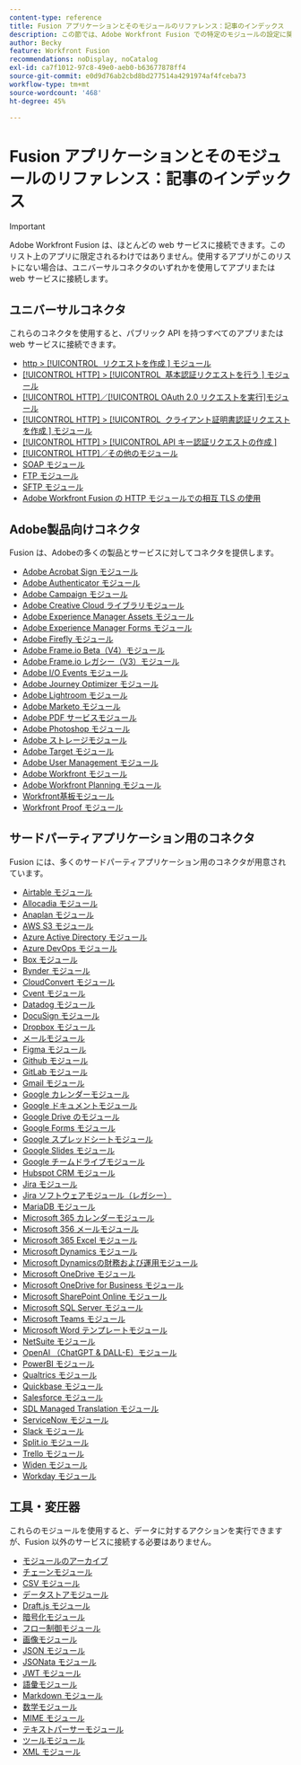 ```yaml
---
content-type: reference
title: Fusion アプリケーションとそのモジュールのリファレンス：記事のインデックス
description: この節では、Adobe Workfront Fusion での特定のモジュールの設定に関する参照資料を示します。
author: Becky
feature: Workfront Fusion
recommendations: noDisplay, noCatalog
exl-id: ca7f1012-97c8-49e0-aeb0-b63677878ff4
source-git-commit: e0d9d76ab2cbd8bd277514a4291974af4fceba73
workflow-type: tm+mt
source-wordcount: '468'
ht-degree: 45%

---
```


# Fusion アプリケーションとそのモジュールのリファレンス：記事のインデックス

>[!IMPORTANT]
>
>Adobe Workfront Fusion は、ほとんどの web サービスに接続できます。このリスト上のアプリに限定されるわけではありません。使用するアプリがこのリストにない場合は、ユニバーサルコネクタのいずれかを使用してアプリまたは web サービスに接続します。

## ユニバーサルコネクタ

これらのコネクタを使用すると、パブリック API を持つすべてのアプリまたは web サービスに接続できます。

* [http > [!UICONTROL &#x200B; リクエストを作成 &#x200B;] モジュール](/help/workfront-fusion/references/apps-and-modules/universal-connectors/http-module-make-a-request.md)
* [[!UICONTROL HTTP] > [!UICONTROL &#x200B; 基本認証リクエストを行う &#x200B;] モジュール](/help/workfront-fusion/references/apps-and-modules/universal-connectors/http-module-make-a-basic-auth-request.md)
* [[!UICONTROL HTTP]／[!UICONTROL OAuth 2.0 リクエストを実行]モジュール](/help/workfront-fusion/references/apps-and-modules/universal-connectors/http-module-make-an-oauth-2-request.md)
* [[!UICONTROL HTTP] > [!UICONTROL &#x200B; クライアント証明書認証リクエストを作成 &#x200B;] モジュール](/help/workfront-fusion/references/apps-and-modules/universal-connectors/http-module-make-a-client-cert-auth-request.md)
* [[!UICONTROL HTTP] > [!UICONTROL API キー認証リクエストの作成 &#x200B;]](/help/workfront-fusion/references/apps-and-modules/universal-connectors/http-module-make-an-api-key-auth-request.md)
* [[!UICONTROL HTTP]／その他のモジュール](/help/workfront-fusion/references/apps-and-modules/universal-connectors/http-modules.md)
* [SOAP モジュール](/help/workfront-fusion/references/apps-and-modules/universal-connectors/soap-module.md)
* [FTP モジュール](/help/workfront-fusion/references/apps-and-modules/universal-connectors/ftp-modules.md)
* [SFTP モジュール](/help/workfront-fusion/references/apps-and-modules/universal-connectors/sftp.md)
* [Adobe Workfront Fusion の HTTP モジュールでの相互 TLS の使用](/help/workfront-fusion/references/apps-and-modules/universal-connectors/use-mtls-in-http-modules.md)

## Adobe製品向けコネクタ

Fusion は、Adobeの多くの製品とサービスに対してコネクタを提供します。

* [Adobe Acrobat Sign モジュール](/help/workfront-fusion/references/apps-and-modules/adobe-connectors/adobe-sign-modules.md)
* [Adobe Authenticator モジュール](/help/workfront-fusion/references/apps-and-modules/adobe-connectors/adobe-authenticator-modules.md)
* [Adobe Campaign モジュール](/help/workfront-fusion/references/apps-and-modules/adobe-connectors/adobe-campaign-classic-connector.md)
* [Adobe Creative Cloud ライブラリモジュール](/help/workfront-fusion/references/apps-and-modules/adobe-connectors/creative-cloud-libraries-modules.md)
* [Adobe Experience Manager Assets モジュール](/help/workfront-fusion/references/apps-and-modules/adobe-connectors/aem-assets-modules.md)
* [Adobe Experience Manager Forms モジュール](/help/workfront-fusion/references/apps-and-modules/adobe-connectors/aem-forms-modules.md)
* [Adobe Firefly モジュール](/help/workfront-fusion/references/apps-and-modules/adobe-connectors/adobe-firefly-modules.md)
* [Adobe Frame.io Beta（V4）モジュール](/help/workfront-fusion/references/apps-and-modules/adobe-connectors/frame-io-modules.md)
* [Adobe Frame.io レガシー（V3）モジュール](/help/workfront-fusion/references/apps-and-modules/adobe-connectors/frame-io-modules.md)
* [Adobe I/O Events モジュール](/help/workfront-fusion/references/apps-and-modules/adobe-connectors/adobe-io-events-modules.md)
* [Adobe Journey Optimizer モジュール](/help/workfront-fusion/references/apps-and-modules/adobe-connectors/adobe-journey-optimizer-modules.md)
* [Adobe Lightroom モジュール](/help/workfront-fusion/references/apps-and-modules/adobe-connectors/adobe-lightroom-modules.md)
* [Adobe Marketo モジュール](/help/workfront-fusion/references/apps-and-modules/adobe-connectors/adobe-marketo-modules.md)
* [Adobe PDF サービスモジュール](/help/workfront-fusion/references/apps-and-modules/adobe-connectors/pdf-modules.md)
* [Adobe Photoshop モジュール](/help/workfront-fusion/references/apps-and-modules/adobe-connectors/adobe-photoshop-modules.md)
* [Adobe ストレージモジュール](/help/workfront-fusion/references/apps-and-modules/adobe-connectors/adobe-storage-modules.md)
* [Adobe Target モジュール](/help/workfront-fusion/references/apps-and-modules/adobe-connectors/adobe-target-modules.md)
* [Adobe User Management モジュール](/help/workfront-fusion/references/apps-and-modules/adobe-connectors/adobe-user-management-modules.md)
* [Adobe Workfront モジュール](/help/workfront-fusion/references/apps-and-modules/adobe-connectors/workfront-modules.md)
* [Adobe Workfront Planning モジュール](/help/workfront-fusion/references/apps-and-modules/adobe-connectors/workfront-planning-modules.md)
* [Workfront基板モジュール](/help/workfront-fusion/references/apps-and-modules/adobe-connectors/workfront-boards-modules.md)
* [Workfront Proof モジュール](/help/workfront-fusion/references/apps-and-modules/adobe-connectors/workfront-proof-modules.md)

## サードパーティアプリケーション用のコネクタ

Fusion には、多くのサードパーティアプリケーション用のコネクタが用意されています。

* [Airtable モジュール](/help/workfront-fusion/references/apps-and-modules/third-party-connectors/airtable-modules.md)
* [Allocadia モジュール](/help/workfront-fusion/references/apps-and-modules/third-party-connectors/allocadia-modules.md)
* [Anaplan モジュール](/help/workfront-fusion/references/apps-and-modules/third-party-connectors/anaplan-modules.md)
* [AWS S3 モジュール](/help/workfront-fusion/references/apps-and-modules/third-party-connectors/aws-s3-modules.md)
* [Azure Active Directory モジュール](/help/workfront-fusion/references/apps-and-modules/third-party-connectors/azure-ad-modules.md)
* [Azure DevOps モジュール](/help/workfront-fusion/references/apps-and-modules/third-party-connectors/azure-dev-ops.md)
* [Box モジュール](/help/workfront-fusion/references/apps-and-modules/third-party-connectors/box-modules.md)
* [Bynder モジュール](/help/workfront-fusion/references/apps-and-modules/third-party-connectors/bynder-modules.md)
* [CloudConvert モジュール](/help/workfront-fusion/references/apps-and-modules/third-party-connectors/cloud-convert-modules.md)
* [Cvent モジュール](/help/workfront-fusion/references/apps-and-modules/third-party-connectors/cvent-modules.md)
* [Datadog モジュール](/help/workfront-fusion/references/apps-and-modules/third-party-connectors/datadog-modules.md)
* [DocuSign モジュール](/help/workfront-fusion/references/apps-and-modules/third-party-connectors/docusign-modules.md)
* [Dropbox モジュール](/help/workfront-fusion/references/apps-and-modules/third-party-connectors/dropbox-modules.md)
* [メールモジュール](/help/workfront-fusion/references/apps-and-modules/third-party-connectors/email-modules.md)
* [Figma モジュール](/help/workfront-fusion/references/apps-and-modules/third-party-connectors/figma-modules.md)
* [Github モジュール](/help/workfront-fusion/references/apps-and-modules/third-party-connectors/github.md)
* [GitLab モジュール](/help/workfront-fusion/references/apps-and-modules/third-party-connectors/gitlab-modules.md)
* [Gmail モジュール](/help/workfront-fusion/references/apps-and-modules/third-party-connectors/gmail-modules.md)
* [Google カレンダーモジュール](/help/workfront-fusion/references/apps-and-modules/third-party-connectors/google-calendar-modules.md)
* [Google ドキュメントモジュール](/help/workfront-fusion/references/apps-and-modules/third-party-connectors/google-docs-modules.md)
* [Google Drive のモジュール](/help/workfront-fusion/references/apps-and-modules/third-party-connectors/google-drive-modules.md)
* [Google Forms モジュール](/help/workfront-fusion/references/apps-and-modules/third-party-connectors/google-forms-modules.md)
* [Google スプレッドシートモジュール](/help/workfront-fusion/references/apps-and-modules/third-party-connectors/google-sheets-modules.md)
* [Google Slides モジュール](/help/workfront-fusion/references/apps-and-modules/third-party-connectors/google-slides-modules.md)
* [Google チームドライブモジュール](/help/workfront-fusion/references/apps-and-modules/third-party-connectors/google-team-drive-modules.md)
* [Hubspot CRM モジュール](/help/workfront-fusion/references/apps-and-modules/third-party-connectors/hubspot-crm-modules.md)
* [Jira モジュール](/help/workfront-fusion/references/apps-and-modules/third-party-connectors/jira-modules-new.md)
* [Jira ソフトウェアモジュール（レガシー）](/help/workfront-fusion/references/apps-and-modules/third-party-connectors/jira-software-modules.md)
* [MariaDB モジュール](/help/workfront-fusion/references/apps-and-modules/third-party-connectors/mariadb-modules.md)
* [Microsoft 365 カレンダーモジュール](/help/workfront-fusion/references/apps-and-modules/third-party-connectors/microsoft-365-calendar-modules.md)
* [Microsoft 356 メールモジュール](/help/workfront-fusion/references/apps-and-modules/third-party-connectors/microsoft-365-email-modules.md)
* [Microsoft 365 Excel モジュール](/help/workfront-fusion/references/apps-and-modules/third-party-connectors/microsoft-365-excel-modules.md)
* [Microsoft Dynamics モジュール](/help/workfront-fusion/references/apps-and-modules/third-party-connectors/microsoft-dynamics-365-modules.md)
* [Microsoft Dynamicsの財務および運用モジュール](/help/workfront-fusion/references/apps-and-modules/third-party-connectors/dynamics-finance-operations-modules.md)
* [Microsoft OneDrive モジュール](/help/workfront-fusion/references/apps-and-modules/third-party-connectors/microsoft-onedrive-modules.md)
* [Microsoft OneDrive for Business モジュール](/help/workfront-fusion/references/apps-and-modules/third-party-connectors/microsoft-onedrive-for-business-modules.md)
* [Microsoft SharePoint Online モジュール](/help/workfront-fusion/references/apps-and-modules/third-party-connectors/sharepoint-modules.md)
* [Microsoft SQL Server モジュール](/help/workfront-fusion/references/apps-and-modules/third-party-connectors/microsoft-sql-server-modules.md)
* [Microsoft Teams モジュール](/help/workfront-fusion/references/apps-and-modules/third-party-connectors/microsoft-teams-modules.md)
* [Microsoft Word テンプレートモジュール](/help/workfront-fusion/references/apps-and-modules/third-party-connectors/microsoft-word-templates-modules.md)
* [NetSuite モジュール](/help/workfront-fusion/references/apps-and-modules/third-party-connectors/netsuite.md)
* [OpenAI （ChatGPT &amp; DALL-E）モジュール](/help/workfront-fusion/references/apps-and-modules/third-party-connectors/openai-chatgpt-modules.md)
* [PowerBI モジュール](/help/workfront-fusion/references/apps-and-modules/third-party-connectors/powerbi-modules.md)
* [Qualtrics モジュール](/help/workfront-fusion/references/apps-and-modules/third-party-connectors/qualtrics-modules.md)
* [Quickbase モジュール](/help/workfront-fusion/references/apps-and-modules/third-party-connectors/quickbase-modules.md)
* [Salesforce モジュール](/help/workfront-fusion/references/apps-and-modules/third-party-connectors/salesforce-modules.md)
* [SDL Managed Translation モジュール](/help/workfront-fusion/references/apps-and-modules/third-party-connectors/sdl-managed-translation-modules.md)
* [ServiceNow モジュール](/help/workfront-fusion/references/apps-and-modules/third-party-connectors/servicenow-modules.md)
* [Slack モジュール](/help/workfront-fusion/references/apps-and-modules/third-party-connectors/slack-modules.md)
* [Split.io モジュール](/help/workfront-fusion/references/apps-and-modules/third-party-connectors/split-io-modules.md)
* [Trello モジュール](/help/workfront-fusion/references/apps-and-modules/third-party-connectors/trello-modules.md)
* [Widen モジュール](/help/workfront-fusion/references/apps-and-modules/third-party-connectors/widen-modules.md)
* [Workday モジュール](/help/workfront-fusion/references/apps-and-modules/third-party-connectors/workday-modules.md)


## 工具・変圧器

これらのモジュールを使用すると、データに対するアクションを実行できますが、Fusion 以外のサービスに接続する必要はありません。

* [モジュールのアーカイブ](/help/workfront-fusion/references/apps-and-modules/tools-and-transformers/archive-modules.md)
* [チェーンモジュール](/help/workfront-fusion/references/apps-and-modules/tools-and-transformers/chain-modules.md)
* [CSV モジュール](/help/workfront-fusion/references/apps-and-modules/tools-and-transformers/csv.md)
* [データストアモジュール](/help/workfront-fusion/references/apps-and-modules/tools-and-transformers/data-store-modules.md)
* [Draft.js モジュール](/help/workfront-fusion/references/apps-and-modules/tools-and-transformers/draft-js-modules.md)
* [暗号化モジュール](/help/workfront-fusion/references/apps-and-modules/tools-and-transformers/encryptor-modules.md)
* [フロー制御モジュール](/help/workfront-fusion/references/apps-and-modules/tools-and-transformers/flow-control.md)
* [画像モジュール](/help/workfront-fusion/references/apps-and-modules/tools-and-transformers/image-module.md)
* [JSON モジュール](/help/workfront-fusion/references/apps-and-modules/tools-and-transformers/json-modules.md)
* [JSONata モジュール](/help/workfront-fusion/references/apps-and-modules/tools-and-transformers/jsonata-module.md)
* [JWT モジュール](/help/workfront-fusion/references/apps-and-modules/tools-and-transformers/jwt-modules.md)
* [語彙モジュール](/help/workfront-fusion/references/apps-and-modules/tools-and-transformers/lexical-modules.md)
* [Markdown モジュール](/help/workfront-fusion/references/apps-and-modules/tools-and-transformers/markdown-modules.md)
* [数学モジュール](/help/workfront-fusion/references/apps-and-modules/tools-and-transformers/math-module.md)
* [MIME モジュール](/help/workfront-fusion/references/apps-and-modules/tools-and-transformers/mime.md)
* [テキストパーサーモジュール](/help/workfront-fusion/references/apps-and-modules/tools-and-transformers/text-parser.md)
* [ツールモジュール](/help/workfront-fusion/references/apps-and-modules/tools-and-transformers/tools-modules.md)
* [XML モジュール](/help/workfront-fusion/references/apps-and-modules/tools-and-transformers/xml-modules.md)
